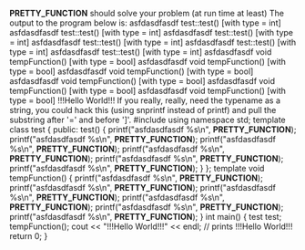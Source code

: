 __PRETTY_FUNCTION__ should solve your problem (at run time at least)
The output to the program below is:
asfdasdfasdf test<type>::test() [with type = int]
asfdasdfasdf test<type>::test() [with type = int]
asfdasdfasdf test<type>::test() [with type = int]
asfdasdfasdf test<type>::test() [with type = int]
asfdasdfasdf test<type>::test() [with type = int]
asfdasdfasdf test<type>::test() [with type = int]
asfdasdfasdf void tempFunction() [with type = bool]
asfdasdfasdf void tempFunction() [with type = bool]
asfdasdfasdf void tempFunction() [with type = bool]
asfdasdfasdf void tempFunction() [with type = bool]
asfdasdfasdf void tempFunction() [with type = bool]
asfdasdfasdf void tempFunction() [with type = bool]
!!!Hello World!!!
If you really, really, need the typename as a string, you could hack this (using snprintf instead of printf) and pull the substring after '=' and before ']'.
#include <iostream>
using namespace std;
template<typename type>
class test
{
public:
test()
{
    printf("asfdasdfasdf %s\n", __PRETTY_FUNCTION__);
    printf("asfdasdfasdf %s\n", __PRETTY_FUNCTION__);
    printf("asfdasdfasdf %s\n", __PRETTY_FUNCTION__);
    printf("asfdasdfasdf %s\n", __PRETTY_FUNCTION__);
    printf("asfdasdfasdf %s\n", __PRETTY_FUNCTION__);
    printf("asfdasdfasdf %s\n", __PRETTY_FUNCTION__);
}
};
template<typename type>
void tempFunction()
{
    printf("asfdasdfasdf %s\n", __PRETTY_FUNCTION__);
    printf("asfdasdfasdf %s\n", __PRETTY_FUNCTION__);
    printf("asfdasdfasdf %s\n", __PRETTY_FUNCTION__);
    printf("asfdasdfasdf %s\n", __PRETTY_FUNCTION__);
    printf("asfdasdfasdf %s\n", __PRETTY_FUNCTION__);
    printf("asfdasdfasdf %s\n", __PRETTY_FUNCTION__);
}
int main() {
    test<int> test;
tempFunction<bool>();
    cout << "!!!Hello World!!!" << endl; // prints !!!Hello World!!!
    return 0;
}
